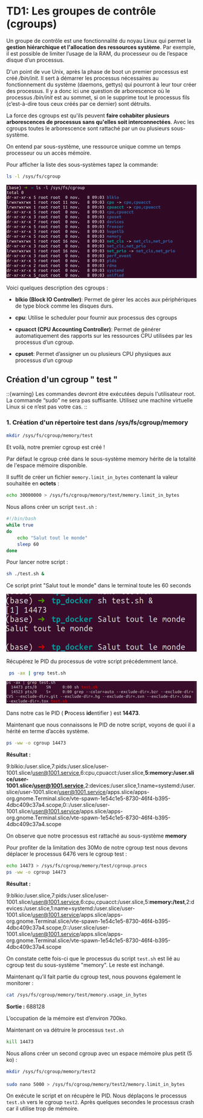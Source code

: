 # TD1: Les groupes de contrôle (cgroups)

Un groupe de contrôle est une fonctionnalité du noyau Linux qui permet la **gestion hiérarchique et l'allocation des ressources système**. Par exemple, il est possible de limiter l’usage de la RAM, du processeur ou de l’espace disque d’un processus.

D'un point de vue Unix, après la phase de boot un premier processus est créé */bin/init*. Il sert à démarrer les processus nécessaires au fonctionnement du système (daemons, gettys) qui pourront à leur tour créer des processus. Il y a donc ici une question de arborescence où le processus */bin/init* est au sommet, si on le supprime tout le processus fils (c’est-à-dire tous ceux créés par ce dernier) sont détruits.

La force des cgroups est qu'ils peuvent **faire cohabiter plusieurs arborescences de processus sans qu'elles soit interconnectées**. Avec les cgroups toutes le arborescence sont rattaché par un ou plusieurs sous-système.

On entend par sous-système, une ressource unique comme un temps processeur ou un accès mémoire.

Pour afficher la liste des sous-systèmes tapez la commande:

```bash
ls -l /sys/fs/cgroup
```

  ![list cgroup](assets/list_cgroup.png)

Voici quelques description des cgroups :

- **blkio (Block IO Controller)**: Permet de gérer les accès aux périphériques de type block comme les disques durs.

- **cpu**:  Utilise le scheduler pour fournir aux processus des cgroups

- **cpuacct (CPU Accounting Controller)**: Permet de générer automatiquement des rapports sur les ressources CPU utilisées par les processus d’un cgroup.

- **cpuset**:  Permet d’assigner un ou plusieurs CPU physiques aux processus d’un cgroup

## Création d'un cgroup " test "

::{warning}
Les commandes devront être exécutées depuis l'utilisateur root. La commande “sudo” ne sera pas suffisante. Utilisez une machine virtuelle Linux si ce n’est pas votre cas.
::

### 1. Création d'un répertoire test dans /sys/fs/cgroup/memory
```bash
mkdir /sys/fs/cgroup/memory/test
```
Et voilà, notre premier cgroup est créé !

Par défaut le cgroup créé dans le sous-système memory hérite de la totalité de l'espace mémoire disponible.

Il suffit de créer un fichier `memory.limit_in_bytes` contenant la valeur souhaitée en **octets** :

```bash
echo 30000000 > /sys/fs/cgroup/memory/test/memory.limit_in_bytes
```
Nous allons créer un script `test.sh` :

```bash
#!/bin/bash
while true
do
    echo "Salut tout le monde"
    sleep 60
done
```

Pour lancer notre script :
```bash
sh ./test.sh &
```

Ce script print "Salut tout le monde" dans le terminal toute les 60 seconds

  ![script](assets/script.png)

Récupérez le PID du processus de votre script précédemment lancé.

```bash
 ps -ax | grep test.sh
 ```
 ![PID](assets/PID.png)

Dans notre cas le PID ( **P**rocess **id**entifier ) est **14473**.

Maintenant que nous connaissons le PID de notre script, voyons de quoi il a hérité en terme d’accès système.

```bash
ps -ww -o cgroup 14473
```
**Résultat :**


9:blkio:/user.slice,7:pids:/user.slice/user-1001.slice/user@1001.service,6:cpu,cpuacct:/user.slice,**5:memory:/user.slice/user-1001.slice/user@1001.service**,2:devices:/user.slice,1:name=systemd:/user.slice/user-1001.slice/user@1001.service/apps.slice/apps-org.gnome.Terminal.slice/vte-spawn-1e54c1e5-8730-46f4-b395-4dbc409c37a4.scope,0::/user.slice/user-1001.slice/user@1001.service/apps.slice/apps-org.gnome.Terminal.slice/vte-spawn-1e54c1e5-8730-46f4-b395-4dbc409c37a4.scope


On observe que notre processus est rattaché au sous-système **memory**


Pour profiter de la limitation des 30Mo de notre cgroup test nous devons déplacer le processus 6476 vers le cgroup test :

```bash
echo 14473 > /sys/fs/cgroup/memory/test/cgroup.procs
ps -ww -o cgroup 14473
```

**Résultat :**

9:blkio:/user.slice,7:pids:/user.slice/user-1001.slice/user@1001.service,6:cpu,cpuacct:/user.slice,5:**memory:/test**,2:devices:/user.slice,1:name=systemd:/user.slice/user-1001.slice/user@1001.service/apps.slice/apps-org.gnome.Terminal.slice/vte-spawn-1e54c1e5-8730-46f4-b395-4dbc409c37a4.scope,0::/user.slice/user-1001.slice/user@1001.service/apps.slice/apps-org.gnome.Terminal.slice/vte-spawn-1e54c1e5-8730-46f4-b395-4dbc409c37a4.scope


On constate cette fois-ci que le processus du script `test.sh` est lié au cgroup test du sous-système "memory". Le reste est inchangé.

Maintenant qu’il fait partie du cgroup test, nous pouvons également le monitorer :

```bash
cat /sys/fs/cgroup/memory/test/memory.usage_in_bytes
```
**Sortie :** 688128

L’occupation de la mémoire est d’environ 700ko.

Maintenant on va détruire le processus `test.sh`

```bash
kill 14473
```

Nous allons créer un second cgroup avec un espace mémoire plus petit (5 ko) :

```bash
mkdir /sys/fs/cgroup/memory/test2

sudo nano 5000 > /sys/fs/cgroup/memory/test2/memory.limit_in_bytes
```
On exécute le script et on récupère le PID. Nous déplaçons le processus `test.sh` vers le cgroup `test2`. Après quelques secondes le processus crash car il utilise trop de mémoire.
